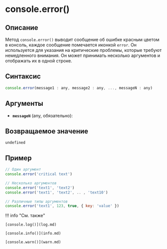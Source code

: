 # console.error()

## Описание
Метод `console.error()` выводит сообщение об ошибке красным цветом в консоль, каждое сообщение помечается иконкой `error`. Он используется для указания на критические проблемы, которые требуют немедленного внимания. Он может принимать несколько аргументов и отображать их в одной строке.

## Синтаксис
```javascript
console.error(message1 : any, message2 : any, ..., messageN : any)
``` 

## Аргументы
- **`messageN`** (any, обязательно):  

## Возвращаемое значение
`undefined`

## Пример
``` javascript linenums="1"
// Один аргумент
console.error('critical text')

// Несколько аргументов
console.error('text1', 'text2')
console.error('text1', 'text2', .. , 'text10')

// Различные типы аргументов
console.error('text1', 123, true, { key: 'value' })
``` 

!!! info "См. также"

	[console.log()](log.md)

    [console.info()](info.md)
    
	[console.warn()](warn.md)

